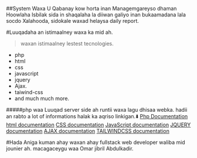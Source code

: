##System Waxa U Qabanay kow horta inan Managemgareyso dhaman Hoowlaha Isbilak sida in shaqalaha la diiwan galiyo inan bukaamadana lala socdo Xalahooda, sidokale waxad helaysa daily report.

#Luuqadaha an istimaalney waxa ka mid ah.

>waxan istimaalney lestest tecnologies.

* php
* html
* css
* javascript
* jquery
* Ajax.
* taiwind-css
* and much much more.
  
#####php waa Luuqad server side ah runtii waxa lagu dhisaa webka. hadii an rabto a lot of informations halak ka aqriso linkigan.⬇️
[Php Documentation](https://www.php.net/docs.php)
[html documentation](https://www.w3schools.com/tags/tag_doctype.asp)
[CSS documentation](https://developer.mozilla.org/en-US/docs/Web/CSS)
[JavaScript documentation](https://developer.mozilla.org/en-US/docs/Web/JavaScript)
[JQUERY documentation](https://api.jquery.com/)
[AJAX documentation](https://developer.mozilla.org/en-US/docs/Web/Guide/AJAX)
[TAILWINDCSS documentation](https://tailwindcss.com/docs/installation)

#Hada Aniga kuman ahay waxan ahay fullstack web developer waliba mid jounier ah. macagaceygu waa Omar jibril Abdulkadir.